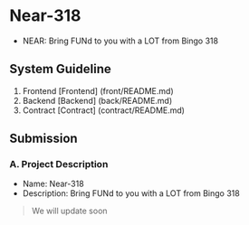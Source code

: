 # Near-318

- NEAR: Bring FUNd to you with a LOT from Bingo 318

## System Guideline

1. Frontend [Frontend] (front/README.md)
2. Backend [Backend] (back/README.md)
3. Contract [Contract] (contract/README.md)

## Submission

### A. Project Description

- Name: Near-318
- Description: Bring FUNd to you with a LOT from Bingo 318

> We will update soon